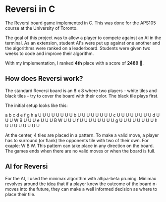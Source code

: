 
# Reversi in C

The Reversi board game implemented in C. This was done for the APS105 course at the University of Toronto.

The goal of this project was to allow a player to compete against an AI in the terminal. As an extension, student AI's were put up against one another and the algorithms were ranked on a leaderboard. Students were given two weeks to code and improve their algorithm.

With my implementation, I ranked **4th** place with a score of **2489** 🥳.

## How does Reversi work?

The standard Reversi board is an 8 x 8 where two players - white tiles and black tiles - try to cover the board with their color. The black tile plays first. 

The initial setup looks like this:

  a b c d e f g h 
a U U U U U U U U 
b U U U U U U U U 
c U U U U U U U U 
d U U U W B U U U 
e U U U B W U U U 
f U U U U U U U U 
g U U U U U U U U 
h U U U U U U U U 

At the center, 4 tiles are placed in a pattern. To make a valid move, a player has to surround (or flank) the opponents tile with two of their own. For exaple: W B W.
This pattern can take place in any direction on the board. The games ends when there are no valid moves or when the board is full.


## AI for Reversi

For the AI, I used the minimax algorithm with alhpa-beta pruning. Minimax revolves around the idea that if a player knew the outcome of the board n-moves into the future, they can make a well informed decision as where to place their tile.
